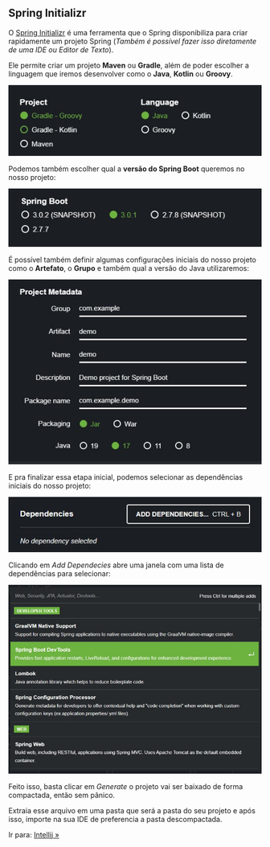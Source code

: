 ## Spring Initializr

O [Spring Initializr](https://start.spring.io/) é uma ferramenta que o Spring disponibiliza para criar rapidamente um projeto Spring (_Também é possível fazer isso diretamente de uma IDE ou Editor de Texto_).

Ele permite criar um projeto **Maven** ou **Gradle**, além de poder escolher a linguagem que iremos desenvolver como o **Java**, **Kotlin** ou **Groovy**.

![Escolha de Projeto Maven ou Gradle e da Linguagem Java, Kotlin ou Groovy ](/images/springinitializr01.jpg)

Podemos também escolher qual a **versão do Spring Boot** queremos no nosso projeto:

![Versão do Spring Boot](/images/springinitializr02.jpg)

É possível também definir algumas configurações iniciais do nosso projeto como o **Artefato**, o **Grupo** e também qual a versão do Java utilizaremos:

![Definindo Artefato, Grupo e versão do Java](/images/springinitializr03.jpg)

E pra finalizar essa etapa inicial, podemos selecionar as dependências iniciais do nosso projeto:

![Seleção de dependencias](/images/springinitializr04.jpg)

Clicando em *Add Dependecies* abre uma janela com uma lista de dependências para selecionar:

![Lista de dependencias](/images/springinitializr05.jpg)

Feito isso, basta clicar em *Generate* o projeto vai ser baixado de forma compactada, então sem pânico.

Extraia esse arquivo em uma pasta que será a pasta do seu projeto e após isso, importe na sua IDE de preferencia a pasta descompactada.

Ir para: [Intellij »](/content/ProjetoSpring/Intellij.md)